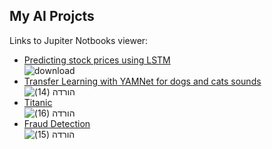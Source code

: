 ## My AI Projcts

Links to Jupiter Notbooks viewer:


- [Predicting stock prices using LSTM](https://nbviewer.jupyter.org/github/dvircohen0/projects/blob/main/stock_price.ipynb) \
![download](https://user-images.githubusercontent.com/61738534/118631944-a2f95400-b7d8-11eb-9f40-a35978e19ada.png)
- [Transfer Learning with YAMNet for dogs and cats sounds](https://nbviewer.jupyter.org/github/dvircohen0/projects/blob/main/cats-dogs-YAMnet.ipynb) \
![הורדה (14)](https://user-images.githubusercontent.com/61738534/118632619-464a6900-b7d9-11eb-8128-c1e4fe2445d0.png)
- [Titanic](https://nbviewer.jupyter.org/github/dvircohen0/projects/blob/main/Titanic.ipynb) \
![הורדה (16)](https://user-images.githubusercontent.com/61738534/118638412-7d237d80-b7df-11eb-8cfe-98675fc06015.png)
- [Fraud Detection](https://nbviewer.jupyter.org/github/dvircohen0/projects/blob/main/Fraud_Detection.ipynb) \
![הורדה (15)](https://user-images.githubusercontent.com/61738534/118638576-a8a66800-b7df-11eb-9fb3-c5dbbc4c4421.png)




